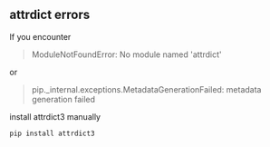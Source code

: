 ## attrdict errors

If you encounter

> ModuleNotFoundError: No module named 'attrdict'

or 
> pip._internal.exceptions.MetadataGenerationFailed: metadata generation failed

install attrdict3 manually

```bash
pip install attrdict3
```
